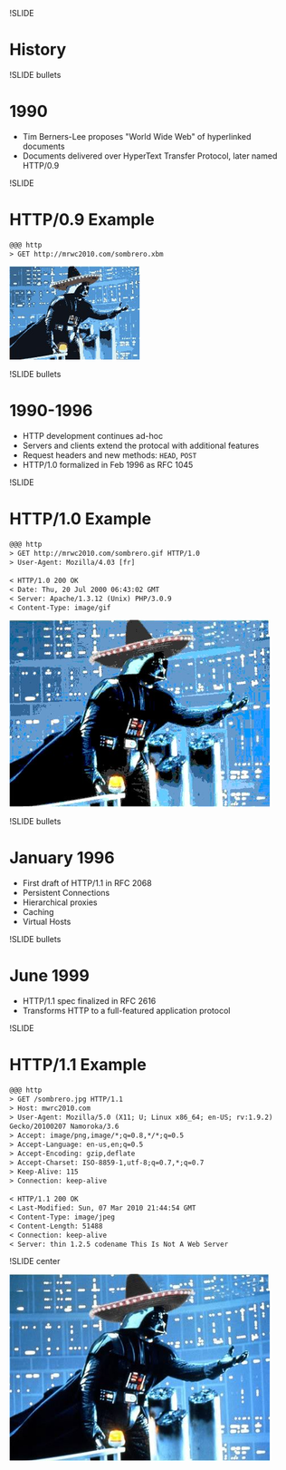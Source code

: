 !SLIDE 

# History

!SLIDE bullets

# 1990

 * Tim Berners-Lee proposes "World Wide Web" of hyperlinked documents
 * Documents delivered over HyperText Transfer Protocol, later named HTTP/0.9

!SLIDE 

# HTTP/0.9 Example

    @@@ http
    > GET http://mrwc2010.com/sombrero.xbm

![Darth Vader Wearing a Sombrero](darth_sombrero_8.jpg)

!SLIDE bullets

# 1990-1996

 * HTTP development continues ad-hoc
 * Servers and clients extend the protocal with additional features
 * Request headers and new methods: `HEAD`, `POST`
 * HTTP/1.0 formalized in Feb 1996 as RFC 1045

!SLIDE

# HTTP/1.0 Example

    @@@ http
    > GET http://mrwc2010.com/sombrero.gif HTTP/1.0
    > User-Agent: Mozilla/4.03 [fr]

    < HTTP/1.0 200 OK
    < Date: Thu, 20 Jul 2000 06:43:02 GMT
    < Server: Apache/1.3.12 (Unix) PHP/3.0.9
    < Content-Type: image/gif

![Darth Vader Wearing a Sombrero](darth_sombrero_16.jpg)

!SLIDE bullets

# January 1996

 * First draft of HTTP/1.1 in RFC 2068
 * Persistent Connections
 * Hierarchical proxies
 * Caching
 * Virtual Hosts

!SLIDE bullets

# June 1999

 * HTTP/1.1 spec finalized in RFC 2616
 * Transforms HTTP to a full-featured application protocol

!SLIDE

# HTTP/1.1 Example

    @@@ http
    > GET /sombrero.jpg HTTP/1.1
    > Host: mwrc2010.com
    > User-Agent: Mozilla/5.0 (X11; U; Linux x86_64; en-US; rv:1.9.2) Gecko/20100207 Namoroka/3.6
    > Accept: image/png,image/*;q=0.8,*/*;q=0.5
    > Accept-Language: en-us,en;q=0.5
    > Accept-Encoding: gzip,deflate
    > Accept-Charset: ISO-8859-1,utf-8;q=0.7,*;q=0.7
    > Keep-Alive: 115
    > Connection: keep-alive

    < HTTP/1.1 200 OK
    < Last-Modified: Sun, 07 Mar 2010 21:44:54 GMT
    < Content-Type: image/jpeg
    < Content-Length: 51488
    < Connection: keep-alive
    < Server: thin 1.2.5 codename This Is Not A Web Server

!SLIDE center

![Darth Vader Wearing a Sombrero](darth_sombrero.jpg)


